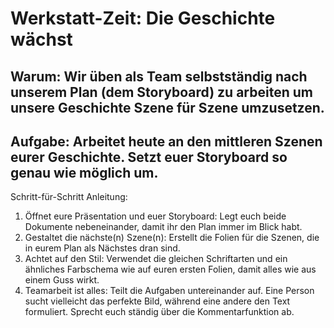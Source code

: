 # Werkstatt-Zeit: Die Geschichte wächst

## Warum: Wir üben als Team selbstständig nach unserem Plan (dem Storyboard) zu arbeiten um unsere Geschichte Szene für Szene umzusetzen.

## Aufgabe: Arbeitet heute an den mittleren Szenen eurer Geschichte. Setzt euer Storyboard so genau wie möglich um.

Schritt-für-Schritt Anleitung:
1. Öffnet eure Präsentation und euer Storyboard: Legt euch beide Dokumente nebeneinander, damit ihr den Plan immer im Blick habt.
2. Gestaltet die nächste(n) Szene(n): Erstellt die Folien für die Szenen, die in eurem Plan als Nächstes dran sind.
3. Achtet auf den Stil: Verwendet die gleichen Schriftarten und ein ähnliches Farbschema wie auf euren ersten Folien, damit alles wie aus einem Guss wirkt.
4. Teamarbeit ist alles: Teilt die Aufgaben untereinander auf. Eine Person sucht vielleicht das perfekte Bild, während eine andere den Text formuliert. Sprecht euch ständig über die Kommentarfunktion ab.

